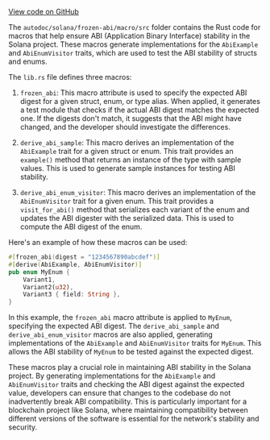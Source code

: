 
[View code on GitHub](https://github.com/solana-labs/solana/tree/master/na/frozen-abi/macro/src)

The `autodoc/solana/frozen-abi/macro/src` folder contains the Rust code for macros that help ensure ABI (Application Binary Interface) stability in the Solana project. These macros generate implementations for the `AbiExample` and `AbiEnumVisitor` traits, which are used to test the ABI stability of structs and enums.

The `lib.rs` file defines three macros:

1. `frozen_abi`: This macro attribute is used to specify the expected ABI digest for a given struct, enum, or type alias. When applied, it generates a test module that checks if the actual ABI digest matches the expected one. If the digests don't match, it suggests that the ABI might have changed, and the developer should investigate the differences.

2. `derive_abi_sample`: This macro derives an implementation of the `AbiExample` trait for a given struct or enum. This trait provides an `example()` method that returns an instance of the type with sample values. This is used to generate sample instances for testing ABI stability.

3. `derive_abi_enum_visitor`: This macro derives an implementation of the `AbiEnumVisitor` trait for a given enum. This trait provides a `visit_for_abi()` method that serializes each variant of the enum and updates the ABI digester with the serialized data. This is used to compute the ABI digest of the enum.

Here's an example of how these macros can be used:

```rust
#[frozen_abi(digest = "1234567890abcdef")]
#[derive(AbiExample, AbiEnumVisitor)]
pub enum MyEnum {
    Variant1,
    Variant2(u32),
    Variant3 { field: String },
}
```

In this example, the `frozen_abi` macro attribute is applied to `MyEnum`, specifying the expected ABI digest. The `derive_abi_sample` and `derive_abi_enum_visitor` macros are also applied, generating implementations of the `AbiExample` and `AbiEnumVisitor` traits for `MyEnum`. This allows the ABI stability of `MyEnum` to be tested against the expected digest.

These macros play a crucial role in maintaining ABI stability in the Solana project. By generating implementations for the `AbiExample` and `AbiEnumVisitor` traits and checking the ABI digest against the expected value, developers can ensure that changes to the codebase do not inadvertently break ABI compatibility. This is particularly important for a blockchain project like Solana, where maintaining compatibility between different versions of the software is essential for the network's stability and security.